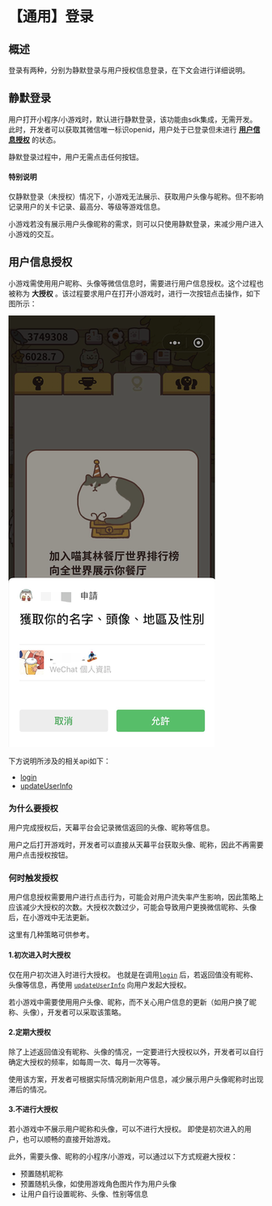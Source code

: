 # 【通用】登录

## 概述

登录有两种，分别为静默登录与用户授权信息登录，在下文会进行详细说明。

## 静默登录

用户打开小程序/小游戏时，默认进行静默登录，该功能由sdk集成，无需开发。此时，开发者可以获取其微信唯一标识openid，用户处于已登录但未进行 [**用户信息授权**](./#yong-hu-xin-xi-shou-quan) 的状态。

静默登录过程中，用户无需点击任何按钮。

#### **特别说明**

仅静默登录（未授权）情况下，小游戏无法展示、获取用户头像与昵称。但不影响记录用户的关卡记录、最高分、等级等游戏信息。

小游戏若没有展示用户头像昵称的需求，则可以只使用静默登录，来减少用户进入小游戏的交互。

## 用户信息授权

小游戏需使用用户昵称、头像等微信信息时，需要进行用户信息授权。这个过程也被称为 **大授权** 。该过程要求用户在打开小游戏时，进行一次按钮点击操作，如下图所示：

![](../../../.gitbook/assets/image%20%2898%29.png)

下方说明所涉及的相关api如下：

* [login](get-user-info.md)
* [updateUserInfo](update-userinfo.md)

### 为什么要授权

用户完成授权后，天幕平台会记录微信返回的头像、昵称等信息。

用户之后打开游戏时，开发者可以直接从天幕平台获取头像、昵称，因此不再需要用户点击授权按钮。

### **何时触发授权**

用户信息授权需要用户进行点击行为，可能会对用户流失率产生影响，因此策略上应该减少大授权的次数。大授权次数过少，可能会导致用户更换微信昵称、头像后，在小游戏中无法更新。

这里有几种策略可供参考。

#### **1.初次进入时大授权**

仅在用户初次进入时进行大授权。 也就是在调用[`login`](get-user-info.md) 后，若返回值没有昵称、头像等信息，再使用 [`updateUserInfo`](update-userinfo.md) 向用户发起大授权。

若小游戏中需要使用用户头像、昵称，而不关心用户信息的更新（如用户换了昵称、头像），开发者可以采取该策略。

#### **2.定期大授权**

除了上述返回值没有昵称、头像的情况，一定要进行大授权以外，开发者可以自行确定大授权的频率，如每周一次、每月一次等等。

使用该方案，开发者可根据实际情况刷新用户信息，减少展示用户头像昵称时出现滞后的情况。

#### **3.不进行大授权**

若小游戏中不展示用户昵称和头像，可以不进行大授权。 即使是初次进入的用户，也可以顺畅的直接开始游戏。

此外，需要头像、昵称的小程序/小游戏，可以通过以下方式规避大授权：

* 预置随机昵称
* 预置随机头像，如使用游戏角色图片作为用户头像
* 让用户自行设置昵称、头像、性别等信息

